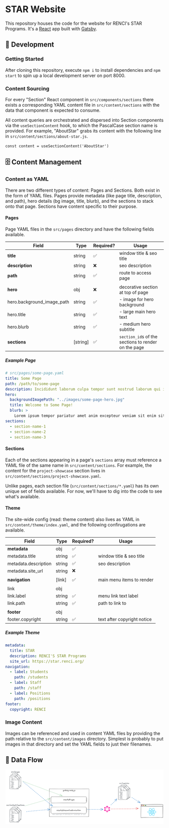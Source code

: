 # STAR Website

This repository houses the code for the website for RENCI's STAR Programs. It's a [React](https://react.dev/) app built with [Gatsby](https://www.gatsbyjs.com/).

## 🚧 Development

### Getting Started

After cloning this repository, execute `npm i` to install dependencies and `npm start` to spin up a local development server on port 8000.

### Content Sourcing

For every "Section" React component in `src/components/sections` there exists a corresponding YAML content file in `src/content/sections` with the data that component is expected to consume.

All content queries are orchestrated and dispersed into Section components via the `useSectionContent` hook, to which the PascalCase section name is provided. For example, "AboutStar" grabs its content with the following line in `src/content/sections/about-star.js`.
```
const content = useSectionContent('AboutStar')
```

## 🗄 Content Management

### Content as YAML

There are two different types of content: Pages and Sections. Both exist in the form of YAML files. Pages provide metadata (like page title, description, and path), hero details (bg image, title, blurb), and the sections to stack onto that page. Sections have content specific to their purpose.

#### Pages

Page YAML files in the `src/pages` directory and have the following fields available.

| Field                          | Type     | Required? | Usage                                |
|--------------------------------|----------|-----------|--------------------------------------|
| **title**                      | string   |    ✅     | window title & seo title             |
| **description**                | string   |    ❌     | seo description                      |
| **path**                       | string   |    ✅     | route to access page                 |
|||||
| **hero**                       | obj      |    ❌     | decorative section at top of page    |
| hero.background_image_path     | string   |    ✅     | - image for hero background          |
| hero.title                     | string   |    ✅     | - large main hero text               |
| hero.blurb                     | string   |    ✅     | - medium hero subtitle               |
| **sections**                   | [string] |    ✅     | `section_id`s of the sections to render on the page |

##### Example Page

```yaml
# src/pages/some-page.yaml
title: Some Page
path: /path/to/some-page
description: Incididunt laborum culpa tempor sunt nostrud laborum qui id officia.
hero:
  backgroundImagePath: "../images/some-page-hero.jpg"
  title: Welcome to Some Page!
  blurb: >
    Lorem ipsum tempor pariatur amet anim excepteur veniam sit enim sit nisi culpa proident excepteur eiusmod aliqua ut. Lorem ipsum proident sed esse sit adipisicing sit tempor incididunt deserunt id magna ut ut in labore et est.
sections:
  - section-name-1
  - section-name-2
  - section-name-3
```

#### Sections

Each of the sections appearing in a page's `sections` array must reference a YAML file of the same name in `src/content/sections`. For example, the content for the `project-showcase` section lives in `src/content/sections/project-showcase.yaml`.

Unlike pages, each section file (`src/content/sections/*.yaml`) has its own unique set of fields available. For now, we'll have to dig into the code to see what's available.

#### Theme

The site-wide config (read: theme content) also lives as YAML in `src/content/theme/index.yaml`, and the following confirugations are available.

| Field                | Type    | Required? | Usage                       |
|----------------------|---------|-----------|-----------------------------|
| **metadata**         | obj     |    ✅     |                             |
| metadata.title       | string  |    ✅     | window title & seo title    |
| metadata.description | string  |    ✅     | seo description             |
| metadata.site_url    | string  |    ❌     |                             |
|||||
| **navigation**       | [link]  |    ✅     | main menu items to render   |
|||||
| link                 | obj     |           |                             |
| link.label           | string  |    ✅     | menu link text label        |
| link.path            | string  |    ✅     | path to link to             |
|||||
| **footer**           | obj     |           |                             |
| footer.copyright     | string  |    ✅     | text after copyright notice |

##### Example Theme

```yaml
metadata:
  title: STAR
  description: RENCI'S STAR Programs
  site_url: https://star.renci.org/
navigation:
  - label: Students
    path: /students
  - label: Staff
    path: /staff
  - label: Positions
    path: /positions
footer:
  copyright: RENCI
```

### Image Content

Images can be referenced and used in content YAML files by providing the path relative to the `src/content/images` directory. Simplest is probably to put images in that directory and set the YAML fields to just their filenames.

## 🌊 Data Flow

![data flow diagram](./data-flow-diagram.png)
